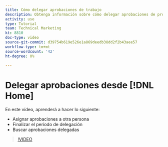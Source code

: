 ```yaml
---
title: Cómo delegar aprobaciones de trabajo
description: Obtenga información sobre cómo delegar aprobaciones de proyectos, tareas, problemas y partes de tiempo a otro usuario.
activity: use
type: Tutorial
team: Technical Marketing
kt: 8810
doc-type: video
source-git-commit: d39754b619e526e1a869deedb38dd2f2b43aee57
workflow-type: tm+mt
source-wordcount: '42'
ht-degree: 0%

---
```


# Delegar aprobaciones desde [!DNL Home]

En este vídeo, aprenderá a hacer lo siguiente:

* Asignar aprobaciones a otra persona
* Finalizar el período de delegación
* Buscar aprobaciones delegadas

>[!VIDEO](https://video.tv.adobe.com/v/336094/?quality=12)

<!---
learn more URLS
Delegate approval request
--->
